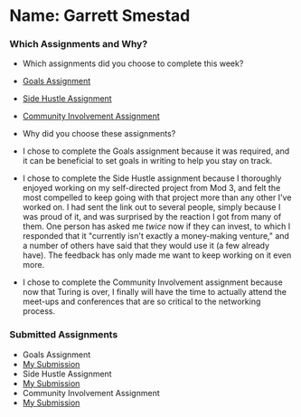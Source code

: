# Name: Garrett Smestad

### Which Assignments and Why?

- Which assignments did you choose to complete this week?
 - [Goals Assignment](https://github.com/turingschool/ruby-submissions/blob/master/1605/module_4_assignments/the-plan/assignments/goals.markdown)
 - [Side Hustle Assignment](https://github.com/turingschool/ruby-submissions/blob/master/1605/module_4_assignments/the-plan/assignments/side-hustle.markdown)
 - [Community Involvement Assignment](https://github.com/turingschool/ruby-submissions/blob/master/1605/module_4_assignments/the-plan/assignments/community-involvement.markdown)
 
- Why did you choose these assignments?
 - I chose to complete the Goals assignment because it was required, and it can be beneficial to set goals in writing to help you stay on track.
 - I chose to complete the Side Hustle assignment because I thoroughly enjoyed working on my self-directed project from Mod 3, and felt the most compelled to keep going with that project more than any other I've worked on. I had sent the link out to several people, simply because I was proud of it, and was surprised by the reaction I got from many of them. One person has asked me _twice_ now if they can invest, to which I responded that it "currently isn't exactly a money-making venture," and a number of others have said that they would use it (a few already have). The feedback has only made me want to keep working on it even more.
 - I chose to complete the Community Involvement assignment because now that Turing is over, I finally will have the time to actually attend the meet-ups and conferences that are so critical to the networking process.

### Submitted Assignments

- Goals Assignment
 - [My Submission](https://gist.github.com/GSmes/383c6734b5aed6de3d28588874886d38)
- Side Hustle Assignment
 - [My Submission](https://gist.github.com/GSmes/f43f6fa79364cf74f8ae89b475d229a7)
- Community Involvement Assignment
 - [My Submission](https://gist.github.com/GSmes/70dd87c78b362e81808283ddd69357f4)
